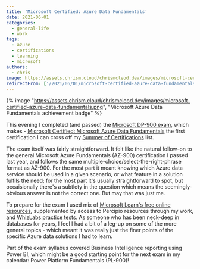 ```yaml
---
title: 'Microsoft Certified: Azure Data Fundamentals'
date: 2021-06-01
categories:
  - general-life
  - work
tags:
  - azure
  - certifications
  - learning
  - microsoft
authors:
  - chris
image: https://assets.chrism.cloud/chrismcleod.dev/images/microsoft-certified-azure-data-fundamentals.png
redirectFrom: ['/2021/06/01/microsoft-certified-azure-data-fundamentals/']
---
```


{% image "https://assets.chrism.cloud/chrismcleod.dev/images/microsoft-certified-azure-data-fundamentals.png", "Microsoft Azure Data Fundamentals achievement badge" %}

This evening I completed (and passed) the [Microsoft DP-900 exam](https://docs.microsoft.com/en-gb/learn/certifications/exams/dp-900), which makes - [Microsoft Certified: Microsoft Azure Data Fundamentals](https://www.credly.com/earner/earned/badge/ea868257-c9f9-448a-a0b0-bc486ebefbf6) the first certification I can cross off my [Summer of Certifications](https://chrismcleoddev.wordpress.com/2021/05/21/summer-of-certifications/) list.

The exam itself was fairly straightforward. It felt like the natural follow-on to the general Microsoft Azure Fundamentals (AZ-900) certification I passed last year, and follows the same multiple-choice/select-the-right-phrase format as AZ-900. For the most part it meant knowing which Azure data service should be used in a given scenario, or what feature in a solution fulfils the need; for the most part it's usually straightforward to spot, but occaisionally there's a subtlety in the question which means the seemingly-obvious answer is not the correct one. But may that was just me.

To prepare for the exam I used mix of [Microsoft Learn's free online resources](https://docs.microsoft.com/en-gb/learn/certifications/azure-data-fundamentals/), supplemented by access to Percipio resources through my work, and [WhizLabs practice tests](https://youtu.be/Bz-8jM3jg-8). As someone who has been neck-deep in databases for years, I feel I had a bit of a leg-up on some of the more general topics - which meant it was really just the finer points of the specific Azure data solutions I had to learn.

Part of the exam syllabus covered Business Intelligence reporting using Power BI, which might be a good starting point for the next exam in my calendar: Power Platform Fundamentals (PL-900)!
